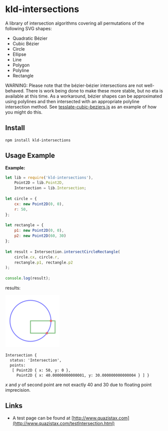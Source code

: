 # kld-intersections

A library of intersection algorithms covering all permutations of the following SVG shapes:

- Quadratic Bézier
- Cubic Bézier
- Circle
- Ellipse
- Line
- Polygon
- Polyline
- Rectangle

WARNING: Please note that the bézier-bézier intersections are not well-behaved. There is work being done to make these more stable, but no eta is available at this time. As a workaround, bézier shapes can be approximated using polylines and then intersected with an appropriate polyline intersection method. See [tesslate-cubic-beziers.js](examples/tesslate-cubic-beziers.js) as an example of how you might do this.

## Install

    npm install kld-intersections

## Usage Example

**Example:**

```javascript
let lib = require('kld-intersections'),
    Point2D = lib.Point2D,
    Intersection = lib.Intersection;

let circle = {
    cx: new Point2D(0, 0),
    r: 50,
};

let rectangle = {
    p1: new Point2D(0, 0),
    p2: new Point2D(60, 30)
};

let result = Intersection.intersectCircleRectangle(
    circle.cx, circle.r,
    rectangle.p1, rectangle.p2
);

console.log(result);
```

results:

![Example image 1](./images/usage-example-1.png)

```
Intersection {
  status: 'Intersection',
  points: 
   [ Point2D { x: 50, y: 0 },
     Point2D { x: 40.00000000000001, y: 30.000000000000004 } ] }
```

*x* and *y* of second point are not exactly 40 and 30 due to floating point imprecision.

## Links

- A test page can be found at [http://www.quazistax.com](http://www.quazistax.com/testIntersection.html)
